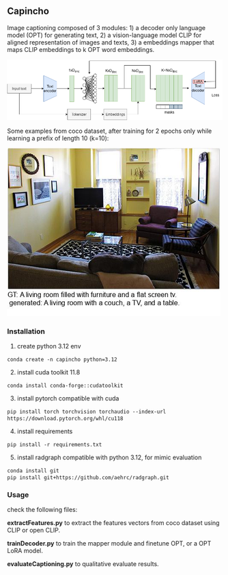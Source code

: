 ## Capincho ##

Image captioning composed of 3 modules: 1) a decoder only language model (OPT) for generating text, 2) a vision-language model CLIP for aligned representation of images and texts, 3) a embeddings mapper 
that maps CLIP embeddings to k OPT word embeddings.  

![captioning model pipeline](figs/mapper.png)

Some examples from coco dataset, after training for 2 epochs only while learning a prefix of length 10 (k=10):

![image 1](figs/captions_000000139684.jpg)

### Installation ###

1. create python 3.12 env

````angular2html
conda create -n capincho python=3.12
````

2. install cuda toolkit 11.8
````angular2html
conda install conda-forge::cudatoolkit
````

3. install pytorch compatible with cuda
````angular2html
pip install torch torchvision torchaudio --index-url https://download.pytorch.org/whl/cu118

````

4. install requirements
````angular2html
pip install -r requirements.txt
````

5. install radgraph compatible with python 3.12, for mimic evaluation
````angular2html
conda install git
pip install git+https://github.com/aehrc/radgraph.git
````

### Usage ###
check the following files:

**extractFeatures.py** to extract the features vectors from coco dataset using CLIP or open CLIP.

**trainDecoder.py**  to train the mapper module and finetune OPT, or a OPT LoRA model.

**evaluateCaptioning.py** to qualitative evaluate results.

